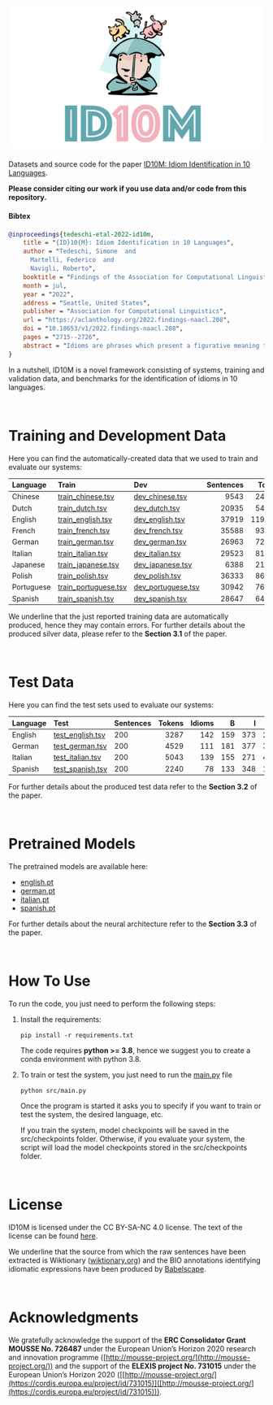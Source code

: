  ![logo](img/id10m_logo.png)
--------------------------------------------------------------------------------

Datasets and source code for the paper [ID10M: Idiom Identification in 10 Languages](https://www.researchgate.net/publication/360515160_ID10M_Idiom_Identification_in_10_Languages).

**Please consider citing our work if you use data and/or code from this repository.**

#### Bibtex
```bibtex
@inproceedings{tedeschi-etal-2022-id10m,
    title = "{ID}10{M}: Idiom Identification in 10 Languages",
    author = "Tedeschi, Simone  and
      Martelli, Federico  and
      Navigli, Roberto",
    booktitle = "Findings of the Association for Computational Linguistics: NAACL 2022",
    month = jul,
    year = "2022",
    address = "Seattle, United States",
    publisher = "Association for Computational Linguistics",
    url = "https://aclanthology.org/2022.findings-naacl.208",
    doi = "10.18653/v1/2022.findings-naacl.208",
    pages = "2715--2726",
    abstract = "Idioms are phrases which present a figurative meaning that cannot be (completely) derived by looking at the meaning of their individual components.Identifying and understanding idioms in context is a crucial goal and a key challenge in a wide range of Natural Language Understanding tasks. Although efforts have been undertaken in this direction, the automatic identification and understanding of idioms is still a largely under-investigated area, especially when operating in a multilingual scenario. In this paper, we address such limitations and put forward several new contributions: we propose a novel multilingual Transformer-based system for the identification of idioms; we produce a high-quality automatically-created training dataset in 10 languages, along with a novel manually-curated evaluation benchmark; finally, we carry out a thorough performance analysis and release our evaluation suite at https://github.com/Babelscape/ID10M.",
}
```

In a nutshell, ID10M is a novel framework consisting of systems, training and validation data, and benchmarks for the identification of idioms in 10 languages.

<br>

# Training and Development Data
Here you can find the automatically-created data that we used to train and evaluate our systems:

| Language | Train | Dev | Sentences | Tokens | Idioms | B | I | O | Literal |
| :------------- | :------------- | :------------- | -------------: | -------------: | -------------: | -------------: | -------------: | -------------: | -------------: |
| Chinese | [train_chinese.tsv](resources/bio_format/chinese/train_chinese.tsv) | [dev_chinese.tsv](resources/bio_format/chinese/dev_chinese.tsv) | 9543 | 244422 | 1301 | 5272 | 3823 | 235327 | 3918 |
| Dutch | [train_dutch.tsv](resources/bio_format/dutch/train_dutch.tsv) | [dev_dutch.tsv](resources/bio_format/dutch/dev_dutch.tsv) | 20935 | 548872 | 189 | 4530 | 10543 | 533799 | 16366 |
| English | [train_english.tsv](resources/bio_format/english/train_english.tsv) | [dev_english.tsv](resources/bio_format/english/dev_english.tsv) | 37919 | 1199492 | 4568 | 10102 | 19884 | 1169506 | 27408 |
| French | [train_french.tsv](resources/bio_format/french/train_french.tsv) | [dev_french.tsv](resources/bio_format/french/dev_french.tsv) | 35588 | 939161 | 188 | 12112 | 25248 | 901801 | 23238 |
| German | [train_german.tsv](resources/bio_format/german/train_german.tsv) | [dev_german.tsv](resources/bio_format/german/dev_german.tsv) | 26963 | 722109 | 819 | 8311 | 11500 | 702298 | 18488 |
| Italian | [train_italian.tsv](resources/bio_format/italian/train_italian.tsv) | [dev_italian.tsv](resources/bio_format/italian/dev_italian.tsv) | 29523 | 813445 | 452 | 8768 | 12353 | 792324 | 20506 |
| Japanese | [train_japanese.tsv](resources/bio_format/japanese/train_japanese.tsv) | [dev_japanese.tsv](resources/bio_format/japanese/dev_japanese.tsv) | 6388 | 211437 | 165 | 2534 | 1662 | 207241 | 3852 |
| Polish | [train_polish.tsv](resources/bio_format/polish/train_polish.tsv) | [dev_polish.tsv](resources/bio_format/polish/dev_polish.tsv) | 36333 | 862265 | 648 | 12971 | 14364 | 834930 | 22467 |
| Portuguese | [train_portuguese.tsv](resources/bio_format/portuguese/train_portuguese.tsv) | [dev_portuguese.tsv](resources/bio_format/portuguese/dev_portuguese.tsv) | 30942 | 764017 | 559 | 5824 | 8871 | 749322 | 24816 |
| Spanish | [train_spanish.tsv](resources/bio_format/spanish/train_spanish.tsv) | [dev_spanish.tsv](resources/bio_format/spanish/dev_spanish.tsv) | 28647 | 648776 | 1229 | 9994 | 13927 | 624855 | 17851 |

We underline that the just reported training data are automatically produced, hence they may contain errors. For further details about the produced silver data, please refer to the **Section 3.1** of the paper.

<br>

# Test Data
Here you can find the test sets used to evaluate our systems:

| Language | Test | Sentences | Tokens | Idioms | B | I | O | Seen | Unseen | Literal |
| :------------- | :------------- | :------------- | -------------: | -------------: | -------------: | -------------: | -------------: | -------------: | -------------: | -------------: |
| English | [test_english.tsv](resources/bio_format/english/test_english.tsv) | 200 | 3287 | 142 | 159 | 373 | 2755 | 62 | 80 | 41 |
| German | [test_german.tsv](resources/bio_format/german/test_german.tsv) | 200 | 4529 | 111 | 181 | 377 | 3971 | 71 | 40 | 19 |
| Italian | [test_italian.tsv](resources/bio_format/italian/test_italian.tsv) | 200 | 5043 | 139 | 155 | 271 | 4617 | 87 | 52 | 48 |
| Spanish | [test_spanish.tsv](resources/bio_format/spanish/test_spanish.tsv) | 200 | 2240 | 78 | 133 | 348 | 1759 | 19 | 59 | 66 |

For further details about the produced test data refer to the **Section 3.2** of the paper.

<br>

# Pretrained Models
The pretrained models are available here:

- [english.pt](https://drive.google.com/file/d/1I461VVNXVWoJDCDev3i1fsvwladre7Wy/view?usp=sharing)
- [german.pt](https://drive.google.com/file/d/1mOTL0Rz7CqMGzx-si0fIENAflK2NcLgh/view?usp=sharing)
- [italian.pt](https://drive.google.com/file/d/19l5JNXdvaV73AeCjqqr1d20Xll3H8Nak/view?usp=sharing)
- [spanish.pt](https://drive.google.com/file/d/1pEAhmzakTulD_U4TMeO2XOMJVxaqmhcQ/view?usp=sharing)

For further details about the neural architecture refer to the **Section 3.3** of the paper.

<br>

# How To Use
To run the code, you just need to perform the following steps:
1. Install the requirements:
    ```
    pip install -r requirements.txt
    ```
    The code requires **python >= 3.8**, hence we suggest you to create a conda environment with python 3.8.

2. To train or test the system, you just need to run the [main.py](/main.py) file
    ```
    python src/main.py
    ```

    Once the program is started it asks you to specify if you want to train or test the system, the desired language, etc.
    
    If you train the system, model checkpoints will be saved in the src/checkpoints folder. Otherwise, if you evaluate your system, the script will load the model checkpoints stored in the src/checkpoints folder.

<br>

# License 
ID10M is licensed under the CC BY-SA-NC 4.0 license. The text of the license can be found [here](https://github.com/Babelscape/idiombank/blob/master/LICENSE).

We underline that the source from which the raw sentences have been extracted is Wiktionary ([wiktionary.org](https://www.wiktionary.org/)) and the BIO annotations identifying idiomatic expressions have been produced by [Babelscape](https://babelscape.com/).


<br>

# Acknowledgments
We gratefully acknowledge the support of the **ERC Consolidator Grant MOUSSE No. 726487** under the European Union’s Horizon 2020 research and innovation programme ([http://mousse-project.org/](http://mousse-project.org/)) and the support of the **ELEXIS project No. 731015** under the European Union’s Horizon 2020 ([[http://mousse-project.org/](https://cordis.europa.eu/project/id/731015)]([http://mousse-project.org/](https://cordis.europa.eu/project/id/731015))).


